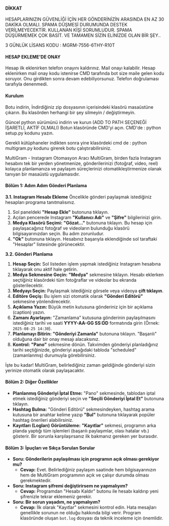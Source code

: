 #### DİKKAT

HESAPLARINIZIN GÜVENLİĞİ İÇİN HER GÖNDERİNİZİN ARASINDA EN AZ 30 DAKİKA OLMALI.
SPAMA DÜŞMESİ DURUMUNDA DESTEK VERİLMEYECEKTİR. KULLANAN KİŞİ SORUMLUDUR.
SPAMA DÜŞÜRMEMEK ÇOK BASİT. VE TAMAMEN SİZİN ELİNİZDE OLAN BİR ŞEY..

3 GÜNLÜK LİSANS KODU : MGRM-7556-6THY-R10T

#### HESAP EKLEME'DE ONAY

Hesap ilk eklenirken telefon onayını kaldırınız. Mail onayı kalabilir.
Hesap eklenirken mail onay kodu istenirse CMD tarafında bot size maile gelen kodu soruyor.
Onu girdikten sonra devam edebiliyorsunuz. Telefon doğrulaması tarafıyla denenmedi.

#### Kurulum

Botu indirin,
İndirdiğiniz zip dosyasının içerisindeki klasörü masaüstüne çıkarın.
Bu klasörden herhangi bir şey silmeyin / değiştirmeyin.

Güncel python sürümünü indirin ve kurun (ADD TO PATH SEÇENEĞİ İŞARETLİ, AKTİF OLMALI)
Botun klasöründe CMD'yi açın.
CMD'de : python setup.py kodunu yazın.

Gerekli kütüphaneler indikten sonra
yine klasördeki cmd de :
python multigram.py kodunu girerek botu çalıştırabilirsiniz.

MultiGram - Instagram Otomasyon Aracı
MultiGram, birden fazla Instagram hesabını tek bir yerden yönetmenize, gönderilerinizi (fotoğraf, video, reel) kolayca planlamanıza ve paylaşım süreçlerinizi otomatikleştirmenize olanak tanıyan bir masaüstü uygulamasıdır.

#### **Bölüm 1: Adım Adım Gönderi Planlama**

**3.1. Instagram Hesabı Ekleme**
Öncelikle gönderi paylaşmak istediğiniz hesapları programa tanıtmalısınız.
1.  Sol paneldeki **"Hesap Ekle"** butonuna tıklayın.
2.  Açılan pencerede Instagram **"Kullanıcı Adı"** ve **"Şifre"** bilgilerinizi girin.
3.  **Medya Klasörü Seçimi:** **"Gözat..."** butonuna tıklayın. Bu hesap için paylaşacağınız fotoğraf ve videoların bulunduğu klasörü bilgisayarınızdan seçin. Bu adım zorunludur.
4.  **"Ok"** butonuna tıklayın. Hesabınız başarıyla eklendiğinde sol taraftaki "Hesaplar" listesinde görünecektir.

**3.2. Gönderi Planlama**
1.  **Hesap Seçin:** Sol listeden işlem yapmak istediğiniz Instagram hesabına tıklayarak onu aktif hale getirin.
2.  **Medya Sekmesine Geçin:** **"Medya"** sekmesine tıklayın. Hesabı eklerken seçtiğiniz klasördeki tüm fotoğraflar ve videolar bu ekranda gösterilecektir.
3.  **Medyayı Seçin:** Paylaşmak istediğiniz görsele veya videoya **çift tıklayın**.
4.  **Editöre Geçiş:** Bu işlem sizi otomatik olarak **"Gönderi Editörü"** sekmesine yönlendirecektir.
5.  **Açıklama Yazın:** Büyük metin kutusuna gönderiniz için bir açıklama (caption) yazın.
6.  **Zamanı Ayarlayın:** "Zamanlama" kutusuna gönderinin paylaşılmasını istediğiniz tarihi ve saati **YYYY-AA-GG SS:DD** formatında girin (Örnek: `2025-08-25 14:30`).
7.  **Planlamayı Bitirin:** **"Gönderiyi Zamanla"** butonuna tıklayın. "Başarılı" olduğuna dair bir onay mesajı alacaksınız.
8.  **Kontrol:** **"Pano"** sekmesine dönün. Takvimden gönderiyi planladığınız tarihi seçtiğinizde, gönderiyi aşağıdaki tabloda "scheduled" (zamanlanmış) durumuyla görebilirsiniz.

İşte bu kadar! MultiGram, belirlediğiniz zaman geldiğinde gönderiyi sizin yerinize otomatik olarak paylaşacaktır.

#### **Bölüm 2: Diğer Özellikler**

* **Planlanmış Gönderiyi İptal Etme:** "Pano" sekmesinde, tablodan iptal etmek istediğiniz gönderiyi seçin ve **"Seçili Gönderiyi İptal Et"** butonuna tıklayın.
* **Hashtag Bulma:** "Gönderi Editörü" sekmesindeyken, hashtag arama kutusuna bir anahtar kelime yazıp **"Bul"** butonuna tıklayarak popüler hashtag önerileri alabilirsiniz.
* **Kayıtları (Logları) Görüntüleme:** **"Kayıtlar"** sekmesi, programın arka planda yaptığı tüm işlemleri (başarılı paylaşımlar, olası hatalar vb.) gösterir. Bir sorunla karşılaşırsanız ilk bakmanız gereken yer burasıdır.

#### **Bölüm 3: İpuçları ve Sıkça Sorulan Sorular**

* **Soru: Gönderilerin paylaşılması için programın açık olması gerekiyor mu?**
    * **Cevap:** Evet. Belirlediğiniz paylaşım saatinde hem bilgisayarınızın hem de MultiGram programının açık ve çalışır durumda olması gerekmektedir.
* **Soru: Instagram şifremi değiştirirsem ne yapmalıyım?**
    * **Cevap:** Programdan "Hesabı Kaldır" butonu ile hesabı kaldırıp yeni şifrenizle tekrar eklemeniz gerekir.
* **Soru: Bir sorun yaşadım, ne yapmalıyım?**
    * **Cevap:** İlk olarak "Kayıtlar" sekmesini kontrol edin. Hata mesajları genellikle sorunun ne olduğu hakkında bilgi verir. Program klasöründe oluşan `bot.log` dosyası da teknik inceleme için önemlidir.
